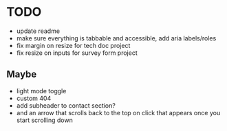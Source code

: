 # TODO

- update readme
- make sure everything is tabbable and accessible, add aria labels/roles
- fix margin on resize for tech doc project
- fix resize on inputs for survey form project

## Maybe

- light mode toggle
- custom 404
- add subheader to contact section?
- and an arrow that scrolls back to the top on click that appears once you start scrolling down
